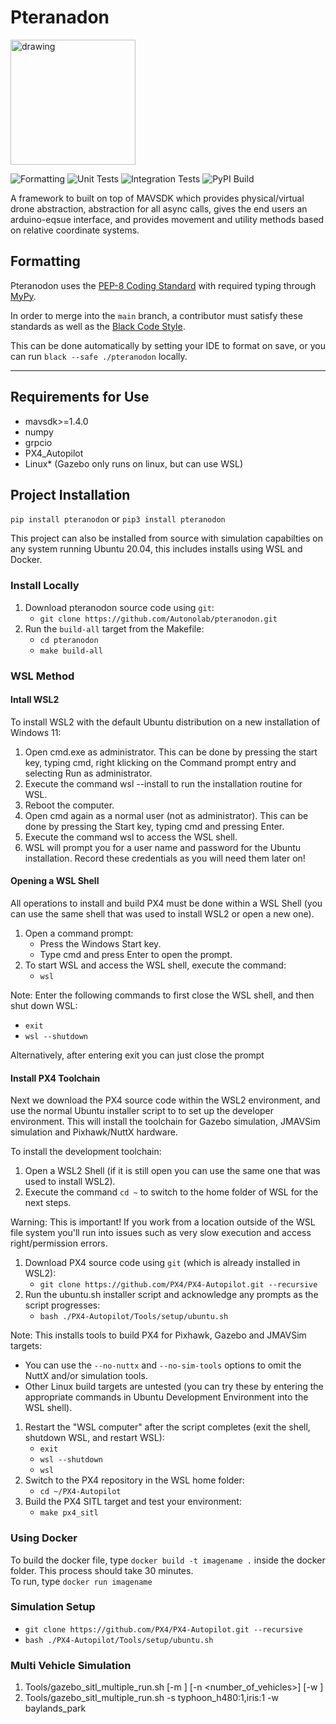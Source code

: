 # Pteranadon

<img src="https://static.wikia.nocookie.net/animals/images/a/a1/Pterathumb.png/revision/latest?cb=20200311123111" alt="drawing" width="200"/>

![Formatting](https://github.com/AutonoLab/pteranodon/actions/workflows/format-checks.yaml/badge.svg?branch=main)
![Unit Tests](https://github.com/AutonoLab/pteranodon/actions/workflows/unit-tests.yaml/badge.svg?branch=main)
![Integration Tests](https://github.com/AutonoLab/pteranodon/actions/workflows/integration-tests.yaml/badge.svg?branch=main)
![PyPI Build](https://github.com/AutonoLab/pteranodon/actions/workflows/build-check.yaml/badge.svg?branch=main)


A framework to built on top of MAVSDK which provides physical/virtual drone abstraction, abstraction for all async calls,
gives the end users an arduino-eqsue interface, and provides movement and utility methods based on relative coordinate systems.

## Formatting

Pteranodon uses the [PEP-8 Coding Standard](https://peps.python.org/pep-0008/) with required typing through
[MyPy](https://mypy.readthedocs.io/en/stable/).

In order to merge into the `main` branch, a contributor must satisfy these standards as well as the
[Black Code Style](https://black.readthedocs.io/en/stable/).

This can be done automatically by setting your IDE to format on save, or you can run `black --safe ./pteranodon` locally.

---

## Requirements for Use
* mavsdk>=1.4.0
* numpy
* grpcio
* PX4_Autopilot
* Linux* (Gazebo only runs on linux, but can use WSL)

## Project Installation
`pip install pteranodon` or `pip3 install pteranodon`

This project can also be installed from source with simulation capabilties on any system running Ubuntu 20.04, this includes installs using WSL and Docker.
### Install Locally
1. Download pteranodon source code using `git`:
   * `git clone https://github.com/Autonolab/pteranodon.git`
2. Run the `build-all` target from the Makefile:
   * `cd pteranodon`
   * `make build-all`

### WSL Method
#### Intall WSL2
To install WSL2 with the default Ubuntu distribution on a new installation of Windows 11:
1. Open cmd.exe as administrator. This can be done by pressing the start key, typing cmd, right klicking on the Command prompt entry and selecting Run as administrator.
2. Execute the command wsl --install to run the installation routine for WSL.
3. Reboot the computer.
4. Open cmd again as a normal user (not as administrator). This can be done by pressing the Start key, typing cmd and pressing Enter.
5. Execute the command wsl to access the WSL shell.
6. WSL will prompt you for a user name and password for the Ubuntu installation. Record these credentials as you will need them later on!

#### Opening a WSL Shell
All operations to install and build PX4 must be done within a WSL Shell (you can use the same shell that was used to install WSL2 or open a new one).
1. Open a command prompt:
   * Press the Windows Start key.
   * Type cmd and press Enter to open the prompt.
4. To start WSL and access the WSL shell, execute the command:
   * `wsl`

Note: Enter the following commands to first close the WSL shell, and then shut down WSL:
* `exit`
* `wsl --shutdown`

Alternatively, after entering exit you can just close the prompt

#### Install PX4 Toolchain

Next we download the PX4 source code within the WSL2 environment, and use the normal Ubuntu installer script to to set up the developer environment. This will install the toolchain for Gazebo simulation, JMAVSim simulation and Pixhawk/NuttX hardware.

To install the development toolchain:
1. Open a WSL2 Shell (if it is still open you can use the same one that was used to install WSL2).
2. Execute the command `cd ~` to switch to the home folder of WSL for the next steps.

Warning: This is important! If you work from a location outside of the WSL file system you'll run into issues such as very slow execution and access right/permission errors.

1. Download PX4 source code using `git` (which is already installed in WSL2):
   * `git clone https://github.com/PX4/PX4-Autopilot.git --recursive`
2. Run the ubuntu.sh installer script and acknowledge any prompts as the script progresses:
   * `bash ./PX4-Autopilot/Tools/setup/ubuntu.sh`

Note: This installs tools to build PX4 for Pixhawk, Gazebo and JMAVSim targets:
* You can use the `--no-nuttx` and `--no-sim-tools` options to omit the NuttX and/or simulation tools.
* Other Linux build targets are untested (you can try these by entering the appropriate commands in Ubuntu Development Environment into the WSL shell).

1. Restart the "WSL computer" after the script completes (exit the shell, shutdown WSL, and restart WSL):
   * `exit`
   * `wsl --shutdown`
   * `wsl`
2. Switch to the PX4 repository in the WSL home folder:
   * `cd ~/PX4-Autopilot`
3. Build the PX4 SITL target and test your environment:
   * `make px4_sitl`

### Using Docker
To build the docker file, type `docker build -t imagename .` inside the docker folder. This process should take 30 minutes.\
To run, type `docker run imagename`

### Simulation Setup
* `git clone https://github.com/PX4/PX4-Autopilot.git --recursive`
* `bash ./PX4-Autopilot/Tools/setup/ubuntu.sh`

### Multi Vehicle Simulation
1. Tools/gazebo_sitl_multiple_run.sh [-m <model>] [-n <number_of_vehicles>] [-w <world>]
2. Tools/gazebo_sitl_multiple_run.sh -s typhoon_h480:1,iris:1 -w baylands_park
      
